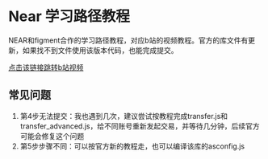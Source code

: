 # Near 学习路径教程

NEAR和figment合作的学习路径教程，对应b站的视频教程。官方的库文件有更新，如果找不到文件使用该版本代码，也能完成提交。

[点击该链接跳转b站视频](https://www.bilibili.com/video/BV1mK4y1Z7p9)

## 常见问题

1. 第4步无法提交：我也遇到几次，建议尝试按教程完成transfer.js和transfer_advanced.js，给不同账号重新发起交易，并等待几分钟，后续官方可能会修复这个问题   
2. 第5步步骤不同：可以按官方新的教程走，也可以编译该库的asconfig.js